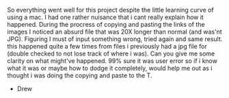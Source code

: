 So everything went well for this project despite the little learning curve of using a mac. I had one rather nuisance that i cant really explain how it happened. During the procress of copying and pasting the links of the images I noticed an absurd file that was 20X longer than normal (and was'nt JPG). Figuring I must of input something wrong, tried again and same result. this happened quite a few times from files i previously had a jpg file for (double checked to not lose track of where i was). Can you give me some clarity on what might've happened. 99% sure it was user error so if i know what it was or maybe how to dodge it completely, would help me out as i thought i was doing the copying and paste to the T.

- Drew